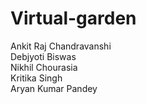 # Virtual-garden

Ankit Raj Chandravanshi<br>
Debjyoti Biswas<br>
Nikhil Chourasia<br>
Kritika Singh<br>
Aryan Kumar Pandey
